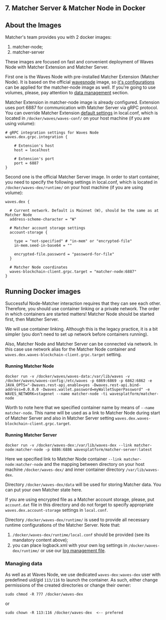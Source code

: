 ## 7. Matcher Server & Matcher Node in Docker

## About the Images

Matcher's team provides you with 2 docker images:
  1. matcher-node;
  2. matcher-server

These images are focused on fast and convenient deployment of Waves Node with Matcher Extension and Matcher Server.

First one is the Waves Node with pre-installed Matcher Extension (Matcher Node). It is based on the official [wavesnode](https://hub.docker.com/r/wavesplatform/wavesnode) image, so [it's configurations](https://github.com/wavesplatform/Waves/tree/master/docker#configuration-options) can be applied for the matcher-node image as well. If you're going to use volumes, please, pay attention to [data management](https://github.com/wavesplatform/Waves/tree/master/docker#managing-data) section.

Matcher Extension in matcher-node image is already configured. Extension uses port 6887 for communication with Matcher Server via gRPC protocol. You can override Matcher Extension [default settings](https://github.com/wavesplatform/matcher/blob/master/waves-ext/src/main/resources/application.conf) in local.conf, which is located in `/docker/waves/waves-conf/` on your host machine (if you are using volume):

```
# gRPC integration settings for Waves Node
waves.dex.grpc.integration {

    # Extension's host
    host = localhost

    # Extension's port
    port = 6887
}
```

Second one is the official Matcher Server image. In order to start container, you need to specify the following settings in local.conf, which is located in `/docker/waves-dex/runtime/` on your host machine (if you are using volume):

```
waves.dex {

  # Current network. Default is Mainnet (W), should be the same as at Matcher Node
  address-scheme-character = "W"

  # Matcher account storage settings
  account-storage {
   
    type = "not-specified" # "in-mem" or "encrypted-file"
    in-mem.seed-in-base64 = ""
    
    encrypted-file.password = "password-for-file"
  }

  # Matcher Node coordinates
  waves-blockchain-client.grpc.target = "matcher-node:6887"
}
```

## Running Docker images

Successful Node-Matcher interaction requires that they can see each other. Therefore, you should use container linking or a private network.
The order in which containers are started matters! Matcher Node should be started first, then Matcher Server. 

We will use container linking. Although this is the legacy practice, it is a bit simpler (you don't need to set up network before containers running).

Also, Matcher Node and Matcher Server can be connected via network. In this case use network alias for the Matcher Node container and `waves.dex.waves-blockchain-client.grpc.target` setting. 

#### Running Matcher Node
```
docker run -v /docker/waves/waves-data:/var/lib/waves -v /docker/waves/waves-config:/etc/waves -p 6869:6869 -p 6862:6862 -e JAVA_OPTS="-Dwaves.rest-api.enable=yes -Dwaves.rest-api.bind-address=0.0.0.0 -Dwaves.wallet.password=myWalletSuperPassword" -e WAVES_NETWORK=stagenet --name matcher-node -ti wavesplatform/matcher-node
```

Worth to note here that we specified container name by means of `--name matcher-node`. This name will be used as a link to Matcher Node during start of Matcher Server and also in Matcher Server setting `waves.dex.waves-blockchain-client.grpc.target`.

#### Running Matcher Server
```
docker run -v /docker/waves-dex:/var/lib/waves-dex --link matcher-node:matcher-node -p 6886:6886 wavesplatform/matcher-server:latest
```

Here we specified link to Matcher Node container `--link matcher-node:matcher-node` and the mapping between directory on your host machine `/docker/waves-dex/` and inner container directory `/var/lib/waves-dex`. 

Directory `/docker/waves-dex/data` will be used for storing Matcher data. You can put your own Matcher state here.

If you are using encrypted file as a Matcher account storage, please, put `account.dat` file in this directory and do not forget to specify appropriate `waves.dex.account-storage` settings in `local.conf`.

Directory `/docker/waves-dex/runtime/` is used to provide all necessary runtime configurations of the Matcher Server. Note that:
  1. `/docker/waves-dex/runtime/local.conf` should be provided (see its mandatory content above);
  2. you can place logback.xml with your own log settings in `/docker/waves-dex/runtime/` or use our [log management file](https://github.com/wavesplatform/matcher/blob/master/dex/src/package/doc/logback.xml).

### Managing data

As well as at Waves Node, we use dedicated `waves-dex:waves-dex` user with predefined uid/gid `113/116` to launch the container. As such, either change permissions of the created directories or change their owner:

```
sudo chmod -R 777 /docker/waves-dex
```
or
```
sudo chown -R 113:116 /docker/waves-dex  <-- prefered
```